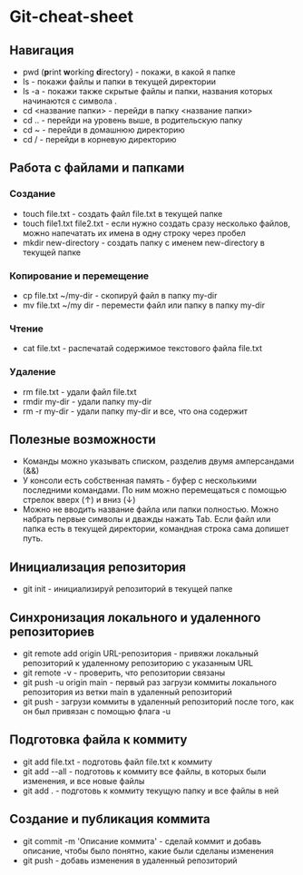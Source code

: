 # Git-cheat-sheet
## Навигация 
- pwd (**p**rint **w**orking **d**irectory) - покажи, в какой я папке
- ls - покажи файлы и папки в текущей директории
- ls -a - покажи также скрытые файлы и папки, названия которых начинаются с символа .
- cd <название папки> - перейди в папку <название папки>
- cd .. - перейди на уровень выше, в родительскую папку
- cd ~ - перейди в домашнюю директорию
- cd / - перейди в корневую директорию
## Работа с файлами и папками
### Создание
- touch file.txt - создать файл file.txt в текущей папке
- touch file1.txt file2.txt -  если нужно создать сразу несколько файлов, можно напечатать их имена в одну строку через пробел
- mkdir new-directory - создать папку с именем new-directory в текущей папке

### Копирование и перемещение
- cp file.txt ~/my-dir - скопируй файл в папку my-dir
- mv file.txt ~/my dir - перемести файл или папку в папку my-dir

### Чтение
- cat file.txt - распечатай содержимое текстового файла file.txt

### Удаление
- rm file.txt - удали файл file.txt
- rmdir my-dir - удали папку my-dir
- rm -r my-dir - удали папку my-dir и все, что она содержит

## Полезные возможности
- Команды можно указывать списком, разделив двумя амперсандами (&&)
- У консоли есть собственная память - буфер с несколькими последними командами. По ним можно перемещаться с помощью стрелок вверх (↑) и вниз (↓)
- Можно не вводить название файла или папки полностью. Можно набрать первые символы и дважды нажать Tab. Если файл или папка есть в текущей директории, командная строка сама допишет путь.

## Инициализация репозитория
- git init - инициализируй репозиторий в текущей папке

## Синхронизация локального и удаленного репозиториев
- git remote add origin URL-репозитория - привяжи локальный репозиторий к удаленному репозиторию с указанным URL
- git remote -v - проверить, что репозитории связаны
- git push -u origin main - первый раз загрузи коммиты локального репозитория из ветки main в удаленный репозиторий
- git push - загрузи коммиты в удаленный репозиторий после того, как он был привязан с помощью флага -u

## Подготовка файла к коммиту
- git add file.txt - подготовь файл file.txt к коммиту
- git add --all - подготовь к коммиту все файлы, в которых были изменения, и все новые файлы
- git add . - подготовь к коммиту текущую папку и все файлы в ней

## Создание и публикация коммита 
- git commit -m 'Описание коммита' - сделай коммит и добавь описание, чтобы было понятно, какие были сделаны изменения
- git push - добавь изменения в удаленный репозиторий